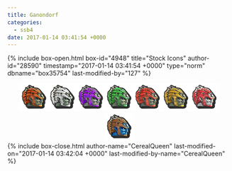 ```yaml
---
title: Ganondorf
categories:
  - ssb4
date: 2017-01-14 03:41:54 +0000
---
```

{% include box-open.html box-id="4948" title="Stock Icons" author-id="28590" timestamp="2017-01-14 03:41:54 +0000" type="norm" dbname="box35754" last-modified-by="127" %}
<center><img src="Stock_1.png" /><img src="Stock_2.png" /><img src="Stock_3.png" /><img src="Stock_4.png" /><img src="Stock_5.png" /><img src="Stock_6.png" /><img src="Stock_7.png" /><img src="Stock_8.png" /></center>
{% include box-close.html author-name="CerealQueen" last-modified-on="2017-01-14 03:42:04 +0000" last-modified-by-name="CerealQueen" %}

